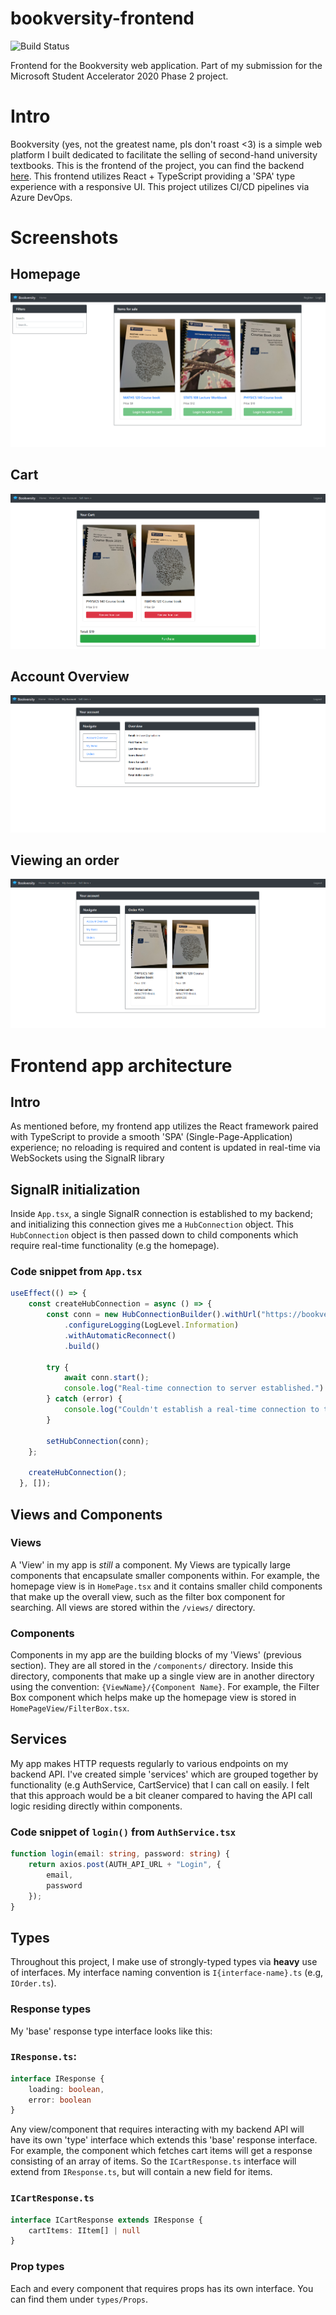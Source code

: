 # bookversity-frontend
![Build Status](https://dev.azure.com/msa-devops/Bookversity/_apis/build/status/marknzl.bookversity-frontend?branchName=master)

Frontend for the Bookversity web application. Part of my submission for the Microsoft Student Accelerator 2020 Phase 2 project.

# Intro
Bookversity (yes, not the greatest name, pls don't roast <3) is a simple web platform I built dedicated to facilitate the selling of second-hand university textbooks. This is the frontend of the project, you can find the backend [here](https://github.com/marknzl/Bookversity-Backend). This frontend utilizes React + TypeScript providing a 'SPA' type experience with a responsive UI. This project utilizes CI/CD pipelines via Azure DevOps.

# Screenshots

## Homepage
![Homepage image](screenshots/homepage.png)

## Cart
![Cart image](screenshots/cart.png)

## Account Overview
![Account overview](screenshots/account_overview.png)

## Viewing an order
![Order viewing](screenshots/order_viewing.png)

# Frontend app architecture

## Intro 
As mentioned before, my frontend app utilizes the React framework paired with TypeScript to provide a smooth 'SPA' (Single-Page-Application) experience; no reloading is required and content is updated in real-time via WebSockets using the SignalR library

## SignalR initialization
Inside `App.tsx`, a single SignalR connection is established to my backend; and initializing this connection gives me a `HubConnection` object. This `HubConnection` object is then passed down to child components which require real-time functionality (e.g the homepage).
### Code snippet from `App.tsx`

```TypeScript
useEffect(() => {
    const createHubConnection = async () => {
        const conn = new HubConnectionBuilder().withUrl("https://bookversity-backend.azurewebsites.net/refreshHub")
            .configureLogging(LogLevel.Information)
            .withAutomaticReconnect()
            .build()

        try {
            await conn.start();
            console.log("Real-time connection to server established.")
        } catch (error) {
            console.log("Couldn't establish a real-time connection to the server!");
        }

        setHubConnection(conn);
    };

    createHubConnection();
  }, []);
  ```

## Views and Components

### Views
A 'View' in my app is *still* a component. My Views are typically large components that encapsulate smaller components within. For example, the homepage view is in `HomePage.tsx` and it contains smaller child components that make up the overall view, such as the filter box component for searching. All views are stored within the `/views/` directory.

### Components
Components in my app are the building blocks of my 'Views' (previous section). They are all stored in the `/components/` directory. Inside this directory, components that make up a single view are in another directory using the convention: `{ViewName}/{Component Name}`. For example, the Filter Box component which helps make up the homepage view is stored in `HomePageView/FilterBox.tsx`.

## Services
My app makes HTTP requests regularly to various endpoints on my backend API. I've created simple 'services' which are grouped together by functionality (e.g AuthService, CartService) that I can call on easily. I felt that this approach would be a bit cleaner compared to having the API call logic residing directly within components.
### Code snippet of `login()` from `AuthService.tsx`
```typescript
function login(email: string, password: string) {
    return axios.post(AUTH_API_URL + "Login", {
        email,
        password
    });
}
```

## Types

Throughout this project, I make use of strongly-typed types via **heavy** use of interfaces. My interface naming convention is `I{interface-name}.ts` (e.g, `IOrder.ts`).

### Response types
My 'base' response type interface looks like this:

### `IResponse.ts`:
```TypeScript
interface IResponse {
    loading: boolean,
    error: boolean
}
```

Any view/component that requires interacting with my backend API will have its own 'type' interface which extends this 'base' response interface. For example, the component which fetches cart items will get a response consisting of an array of items. So the `ICartResponse.ts` interface will extend from `IResponse.ts`, but will contain a new field for items.

### `ICartResponse.ts`
```TypeScript
interface ICartResponse extends IResponse {
    cartItems: IItem[] | null
}
```

### Prop types
Each and every component that requires props has its own interface. You can find them under `types/Props`.